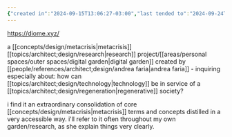 ```yaml
---
{"created in":"2024-09-15T13:06:27-03:00","last tended to":"2024-09-24T16:23:54-03:00","tags":["metacrisis","research","digitalgardening","regeneration","technology","resource","project","🌱"],"relevancescore":96,"dg-publish":true,"notestage":["🌱"],"permalink":"/projects-and-tools/projects/design/diome-xyz/","dgPassFrontmatter":true,"created":"2024-09-15T13:06:27.283-03:00","updated":"2024-11-03T15:37:41.870-03:00"}
---
```


https://diome.xyz/

a [[concepts/design/metacrisis\|metacrisis]] [[topics/architect;design/research\|research]] project/[[areas/personal spaces/outer spaces/digital garden\|digital garden]] created by [[people/references/architect;design/andrea faria\|andrea faria]] - inquiring especially about: how can [[topics/architect;design/technology\|technology]] be in service of a [[topics/architect;design/regeneration\|regenerative]] society?

i find it an extraordinary consolidation of core [[concepts/design/metacrisis\|metacrisis]] terms and concepts distilled in a very accessible way. i'll refer to it often throughout my own garden/research, as she explain things very clearly.